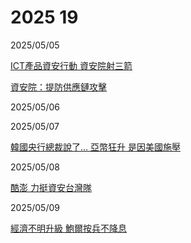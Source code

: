 # 2025 19

2025/05/05

[ICT產品資安行動 資安院射三箭](https://www.chinatimes.com/newspapers/20250505000163-260202)

[資安院：提防供應鏈攻擊](https://www.chinatimes.com/newspapers/20250505000165-260202)

2025/05/06

2025/05/07

[韓國央行總裁說了… 亞幣狂升 是因美國施壓](https://www.chinatimes.com/newspapers/20250507000115-260202)

2025/05/08

[酷澎 力挺資安台灣隊](https://udn.com/news/story/7240/8724613)

2025/05/09

[經濟不明升級 鮑爾按兵不降息](https://www.chinatimes.com/newspapers/20250509000493-260110)